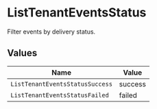 # ListTenantEventsStatus

Filter events by delivery status.


## Values

| Name                            | Value                           |
| ------------------------------- | ------------------------------- |
| `ListTenantEventsStatusSuccess` | success                         |
| `ListTenantEventsStatusFailed`  | failed                          |